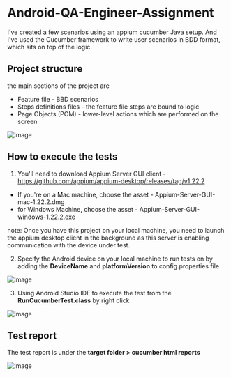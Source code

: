# Android-QA-Engineer-Assignment

I've created a few scenarios using an appium cucumber Java setup.
And I've used the Cucumber framework to write user scenarios in BDD format, which sits on top of the logic.

## Project structure
the main sections of the project are 
- Feature file - BBD scenarios 
- Steps definitions files - the feature file steps are bound to logic
- Page Objects (POM) - lower-level actions which are performed on the screen

![image](https://user-images.githubusercontent.com/20359959/161903049-c6005c76-d8ab-4c45-add1-9a00dea0a6d7.png)



## How to execute the tests
1. You'll need to download Appium Server GUI client - https://github.com/appium/appium-desktop/releases/tag/v1.22.2
- If you're on a Mac machine, choose the asset - Appium-Server-GUI-mac-1.22.2.dmg
- for Windows Machine, choose the asset - Appium-Server-GUI-windows-1.22.2.exe

note: Once you have this project on your local machine, you need to launch the appium desktop client in the background as this server is enabling communication with the device under test.

2. Specify the Android device on your local machine to run tests on by adding the **DeviceName** and **platformVersion** to config.properties file

![image](https://user-images.githubusercontent.com/20359959/161900571-a0b86291-d269-4880-8dbc-1be23213e9f8.png)

3. Using Android Studio IDE to execute the test from the **RunCucumberTest.class** by right click 

![image](https://user-images.githubusercontent.com/20359959/161893714-52b17b81-2405-4441-95ea-91deed0122c5.png)

## Test report
The test report is under the **target folder > cucumber html reports**

![image](https://user-images.githubusercontent.com/20359959/161901813-9c1259cd-8962-4b7c-876e-4dd5ba0bc533.png)


